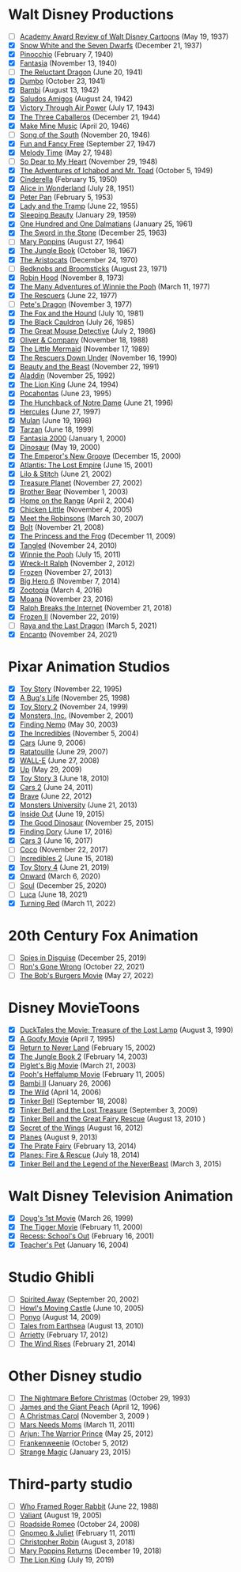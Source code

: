 
# Walt Disney Productions

- [ ] [Academy Award Review of Walt Disney Cartoons](https://en.wikipedia.org/wiki/Academy_Award_Review_of_Walt_Disney_Cartoons)	(May 19, 1937)
- [x] [Snow White and the Seven Dwarfs](https://en.wikipedia.org/wiki/Snow_White_and_the_Seven_Dwarfs_(1937_film))	(December 21, 1937)
- [x] [Pinocchio](https://en.wikipedia.org/wiki/Pinocchio_(1940_film))	(February 7, 1940)
- [x] [Fantasia](https://en.wikipedia.org/wiki/Fantasia_(1940_film))	(November 13, 1940)
- [ ] [The Reluctant Dragon](https://en.wikipedia.org/wiki/The_Reluctant_Dragon_(1941_film))	(June 20, 1941)
- [x] [Dumbo](https://en.wikipedia.org/wiki/Dumbo)	(October 23, 1941)
- [x] [Bambi](https://en.wikipedia.org/wiki/Bambi)	(August 13, 1942)
- [x] [Saludos Amigos](https://en.wikipedia.org/wiki/Saludos_Amigos)	(August 24, 1942)
- [x] [Victory Through Air Power](https://en.wikipedia.org/wiki/Victory_Through_Air_Power_(film))	(July 17, 1943)
- [x] [The Three Caballeros](https://en.wikipedia.org/wiki/The_Three_Caballeros)	(December 21, 1944)
- [x] [Make Mine Music](https://en.wikipedia.org/wiki/Make_Mine_Music)	(April 20, 1946)
- [ ] [Song of the South](https://en.wikipedia.org/wiki/Song_of_the_South)	(November 20, 1946)
- [x] [Fun and Fancy Free](https://en.wikipedia.org/wiki/Fun_and_Fancy_Free)	(September 27, 1947)
- [x] [Melody Time](https://en.wikipedia.org/wiki/Melody_Time)	(May 27, 1948)
- [ ] [So Dear to My Heart](https://en.wikipedia.org/wiki/So_Dear_to_My_Heart)	(November 29, 1948)
- [x] [The Adventures of Ichabod and Mr. Toad](https://en.wikipedia.org/wiki/The_Adventures_of_Ichabod_and_Mr._Toad)	(October 5, 1949)
- [x] [Cinderella](https://en.wikipedia.org/wiki/Cinderella_(1950_film))	(February 15, 1950)
- [x] [Alice in Wonderland](https://en.wikipedia.org/wiki/Alice_in_Wonderland_(1951_film))	(July 28, 1951)
- [x] [Peter Pan](https://en.wikipedia.org/wiki/Peter_Pan_(1953_film))	(February 5, 1953)
- [x] [Lady and the Tramp](https://en.wikipedia.org/wiki/Lady_and_the_Tramp)	(June 22, 1955)
- [x] [Sleeping Beauty](https://en.wikipedia.org/wiki/Sleeping_Beauty_(1959_film))	(January 29, 1959)
- [x] [One Hundred and One Dalmatians](https://en.wikipedia.org/wiki/One_Hundred_and_One_Dalmatians)	(January 25, 1961)
- [x] [The Sword in the Stone](https://en.wikipedia.org/wiki/The_Sword_in_the_Stone_(1963_film))	(December 25, 1963)
- [ ] [Mary Poppins](https://en.wikipedia.org/wiki/Mary_Poppins_(film))	(August 27, 1964)
- [x] [The Jungle Book](https://en.wikipedia.org/wiki/The_Jungle_Book_(1967_film))	(October 18, 1967)
- [x] [The Aristocats](https://en.wikipedia.org/wiki/The_Aristocats)	(December 24, 1970)
- [ ] [Bedknobs and Broomsticks](https://en.wikipedia.org/wiki/Bedknobs_and_Broomsticks)	(August 23, 1971)
- [x] [Robin Hood](https://en.wikipedia.org/wiki/Robin_Hood_(1973_film))	(November 8, 1973)
- [x] [The Many Adventures of Winnie the Pooh](https://en.wikipedia.org/wiki/The_Many_Adventures_of_Winnie_the_Pooh)	(March 11, 1977)
- [x] [The Rescuers](https://en.wikipedia.org/wiki/The_Rescuers)	(June 22, 1977)
- [ ] [Pete's Dragon](https://en.wikipedia.org/wiki/Pete%27s_Dragon_(1977_film))	(November 3, 1977)
- [x] [The Fox and the Hound](https://en.wikipedia.org/wiki/The_Fox_and_the_Hound_(film))	(July 10, 1981)
- [x] [The Black Cauldron](https://en.wikipedia.org/wiki/The_Black_Cauldron_(film))	(July 26, 1985)
- [x] [The Great Mouse Detective](https://en.wikipedia.org/wiki/The_Great_Mouse_Detective)	(July 2, 1986)
- [x] [Oliver & Company](https://en.wikipedia.org/wiki/Oliver_%26_Company)	(November 18, 1988)
- [x] [The Little Mermaid](https://en.wikipedia.org/wiki/The_Little_Mermaid_(1989_film))	(November 17, 1989)
- [x] [The Rescuers Down Under](https://en.wikipedia.org/wiki/The_Rescuers_Down_Under)	(November 16, 1990)
- [x] [Beauty and the Beast](https://en.wikipedia.org/wiki/Beauty_and_the_Beast_(1991_film))	(November 22, 1991)
- [x] [Aladdin](https://en.wikipedia.org/wiki/Aladdin_(1992_Disney_film))	(November 25, 1992)
- [x] [The Lion King](https://en.wikipedia.org/wiki/The_Lion_King)	(June 24, 1994)
- [x] [Pocahontas](https://en.wikipedia.org/wiki/Pocahontas_(1995_film))	(June 23, 1995)
- [x] [The Hunchback of Notre Dame](https://en.wikipedia.org/wiki/The_Hunchback_of_Notre_Dame_(1996_film))	(June 21, 1996)
- [x] [Hercules](https://en.wikipedia.org/wiki/Hercules_(1997_film))	(June 27, 1997)
- [x] [Mulan](https://en.wikipedia.org/wiki/Mulan_(1998_film))	(June 19, 1998)
- [x] [Tarzan](https://en.wikipedia.org/wiki/Tarzan_(1999_film))	(June 18, 1999)
- [x] [Fantasia 2000](https://en.wikipedia.org/wiki/Fantasia_2000)	(January 1, 2000)
- [x] [Dinosaur](https://en.wikipedia.org/wiki/Dinosaur_(film))	(May 19, 2000)
- [x] [The Emperor's New Groove](https://en.wikipedia.org/wiki/The_Emperor%27s_New_Groove)	(December 15, 2000)
- [x] [Atlantis: The Lost Empire](https://en.wikipedia.org/wiki/Atlantis:_The_Lost_Empire)	(June 15, 2001)
- [x] [Lilo & Stitch](https://en.wikipedia.org/wiki/Lilo_%26_Stitch)	(June 21, 2002)
- [x] [Treasure Planet](https://en.wikipedia.org/wiki/Treasure_Planet)	(November 27, 2002)
- [x] [Brother Bear](https://en.wikipedia.org/wiki/Brother_Bear)	(November 1, 2003)
- [x] [Home on the Range](https://en.wikipedia.org/wiki/Home_on_the_Range_(2004_film))	(April 2, 2004)
- [x] [Chicken Little](https://en.wikipedia.org/wiki/Chicken_Little_(2005_film))	(November 4, 2005)
- [x] [Meet the Robinsons](https://en.wikipedia.org/wiki/Meet_the_Robinsons)	(March 30, 2007)
- [x] [Bolt](https://en.wikipedia.org/wiki/Bolt_(2008_film))	(November 21, 2008)
- [x] [The Princess and the Frog](https://en.wikipedia.org/wiki/The_Princess_and_the_Frog)	(December 11, 2009)
- [x] [Tangled](https://en.wikipedia.org/wiki/Tangled)	(November 24, 2010)
- [x] [Winnie the Pooh](https://en.wikipedia.org/wiki/Winnie_the_Pooh_(2011_film))	(July 15, 2011)
- [x] [Wreck-It Ralph](https://en.wikipedia.org/wiki/Wreck-It_Ralph)	(November 2, 2012)
- [x] [Frozen](https://en.wikipedia.org/wiki/Frozen_(2013_film))	(November 27, 2013)
- [x] [Big Hero 6](https://en.wikipedia.org/wiki/Big_Hero_6_(film))	(November 7, 2014)
- [x] [Zootopia](https://en.wikipedia.org/wiki/Zootopia)	(March 4, 2016)
- [x] [Moana](https://en.wikipedia.org/wiki/Moana_(2016_film))	(November 23, 2016)
- [x] [Ralph Breaks the Internet](https://en.wikipedia.org/wiki/Ralph_Breaks_the_Internet)	(November 21, 2018)
- [x] [Frozen II](https://en.wikipedia.org/wiki/Frozen_II)	(November 22, 2019)
- [ ] [Raya and the Last Dragon](https://en.wikipedia.org/wiki/Raya_and_the_Last_Dragon)	(March 5, 2021)
- [x] [Encanto](https://en.wikipedia.org/wiki/Encanto_(film))	(November 24, 2021)

# Pixar Animation Studios

- [x] [Toy Story](https://en.wikipedia.org/wiki/Toy_Story)	(November 22, 1995)
- [x] [A Bug's Life](https://en.wikipedia.org/wiki/A_Bug%27s_Life)	(November 25, 1998)
- [x] [Toy Story 2](https://en.wikipedia.org/wiki/Toy_Story_2)	(November 24, 1999)
- [x] [Monsters, Inc.](https://en.wikipedia.org/wiki/Monsters,_Inc.)	(November 2, 2001)
- [x] [Finding Nemo](https://en.wikipedia.org/wiki/Finding_Nemo)	(May 30, 2003)
- [x] [The Incredibles](https://en.wikipedia.org/wiki/The_Incredibles)	(November 5, 2004)
- [x] [Cars](https://en.wikipedia.org/wiki/Cars_(film))	(June 9, 2006)
- [x] [Ratatouille](https://en.wikipedia.org/wiki/Ratatouille_(film))	(June 29, 2007)
- [x] [WALL-E](https://en.wikipedia.org/wiki/WALL-E)	(June 27, 2008)
- [x] [Up](https://en.wikipedia.org/wiki/Up_(2009_film))	(May 29, 2009)
- [x] [Toy Story 3](https://en.wikipedia.org/wiki/Toy_Story_3)	(June 18, 2010)
- [x] [Cars 2](https://en.wikipedia.org/wiki/Cars_2)	(June 24, 2011)
- [x] [Brave](https://en.wikipedia.org/wiki/Brave_(2012_film))	(June 22, 2012)
- [x] [Monsters University](https://en.wikipedia.org/wiki/Monsters_University)	(June 21, 2013)
- [x] [Inside Out](https://en.wikipedia.org/wiki/Inside_Out_(2015_film))	(June 19, 2015)
- [x] [The Good Dinosaur](https://en.wikipedia.org/wiki/The_Good_Dinosaur)	(November 25, 2015)
- [x] [Finding Dory](https://en.wikipedia.org/wiki/Finding_Dory)	(June 17, 2016)
- [x] [Cars 3](https://en.wikipedia.org/wiki/Cars_3)	(June 16, 2017)
- [ ] [Coco](https://en.wikipedia.org/wiki/Coco_(2017_film))	(November 22, 2017)
- [ ] [Incredibles 2](https://en.wikipedia.org/wiki/Incredibles_2)	(June 15, 2018)
- [x] [Toy Story 4](https://en.wikipedia.org/wiki/Toy_Story_4)	(June 21, 2019)
- [x] [Onward](https://en.wikipedia.org/wiki/Onward_(film))	(March 6, 2020)
- [ ] [Soul](https://en.wikipedia.org/wiki/Soul_(2020_film))	(December 25, 2020)
- [ ] [Luca](https://en.wikipedia.org/wiki/Luca_(2021_film))	(June 18, 2021)
- [x] [Turning Red](https://en.wikipedia.org/wiki/Turning_Red)	(March 11, 2022)

# 20th Century Fox Animation

- [ ] [Spies in Disguise](https://en.wikipedia.org/wiki/Spies_in_Disguise)	(December 25, 2019)
- [ ] [Ron's Gone Wrong](https://en.wikipedia.org/wiki/Ron%27s_Gone_Wrong)	(October 22, 2021)
- [ ] [The Bob's Burgers Movie](https://en.wikipedia.org/wiki/The_Bob%27s_Burgers_Movie)	(May 27, 2022)

# Disney MovieToons

- [x] [DuckTales the Movie: Treasure of the Lost Lamp](https://en.wikipedia.org/wiki/DuckTales_the_Movie:_Treasure_of_the_Lost_Lamp)	(August 3, 1990)
- [x] [A Goofy Movie](https://en.wikipedia.org/wiki/A_Goofy_Movie)	(April 7, 1995)
- [x] [Return to Never Land](https://en.wikipedia.org/wiki/Return_to_Never_Land)	(February 15, 2002)
- [x] [The Jungle Book 2](https://en.wikipedia.org/wiki/The_Jungle_Book_2)	(February 14, 2003)
- [x] [Piglet's Big Movie](https://en.wikipedia.org/wiki/Piglet%27s_Big_Movie)	(March 21, 2003)
- [x] [Pooh's Heffalump Movie](https://en.wikipedia.org/wiki/Pooh%27s_Heffalump_Movie)	(February 11, 2005)
- [x] [Bambi II](https://en.wikipedia.org/wiki/Bambi_II)	(January 26, 2006)
- [x] [The Wild](https://en.wikipedia.org/wiki/The_Wild)	(April 14, 2006)
- [x] [Tinker Bell](https://en.wikipedia.org/wiki/Tinker_Bell_(film))	(September 18, 2008)
- [x] [Tinker Bell and the Lost Treasure](https://en.wikipedia.org/wiki/Tinker_Bell_and_the_Lost_Treasure)	(September 3, 2009)
- [x] [Tinker Bell and the Great Fairy Rescue](https://en.wikipedia.org/wiki/Tinker_Bell_and_the_Great_Fairy_Rescue)	(August 13, 2010 )
- [x] [Secret of the Wings](https://en.wikipedia.org/wiki/Secret_of_the_Wings)	(August 16, 2012)
- [x] [Planes](https://en.wikipedia.org/wiki/Planes_(film))	(August 9, 2013)
- [x] [The Pirate Fairy](https://en.wikipedia.org/wiki/The_Pirate_Fairy)	(February 13, 2014)
- [x] [Planes: Fire & Rescue](https://en.wikipedia.org/wiki/Planes:_Fire_%26_Rescue)	(July 18, 2014)
- [x] [Tinker Bell and the Legend of the NeverBeast](https://en.wikipedia.org/wiki/Tinker_Bell_and_the_Legend_of_the_NeverBeast)	(March 3, 2015)

# Walt Disney Television Animation

- [x] [Doug's 1st Movie](https://en.wikipedia.org/wiki/Doug%27s_1st_Movie)	(March 26, 1999)
- [x] [The Tigger Movie](https://en.wikipedia.org/wiki/The_Tigger_Movie)	(February 11, 2000)
- [x] [Recess: School's Out](https://en.wikipedia.org/wiki/Recess:_School%27s_Out)	(February 16, 2001)
- [x] [Teacher's Pet](https://en.wikipedia.org/wiki/Teacher%27s_Pet_(2004_film))	(January 16, 2004)

# Studio Ghibli

- [ ] [Spirited Away](https://en.wikipedia.org/wiki/Spirited_Away)	(September 20, 2002)
- [ ] [Howl's Moving Castle](https://en.wikipedia.org/wiki/Howl%27s_Moving_Castle_(film))	(June 10, 2005)
- [ ] [Ponyo](https://en.wikipedia.org/wiki/Ponyo)	(August 14, 2009)
- [ ] [Tales from Earthsea](https://en.wikipedia.org/wiki/Tales_from_Earthsea_(film))	(August 13, 2010)
- [ ] [Arrietty](https://en.wikipedia.org/wiki/Arrietty)	(February 17, 2012)
- [ ] [The Wind Rises](https://en.wikipedia.org/wiki/The_Wind_Rises)	(February 21, 2014)

# Other Disney studio

- [ ] [The Nightmare Before Christmas](https://en.wikipedia.org/wiki/The_Nightmare_Before_Christmas)	(October 29, 1993)
- [ ] [James and the Giant Peach](https://en.wikipedia.org/wiki/James_and_the_Giant_Peach_(film))	(April 12, 1996)
- [ ] [A Christmas Carol](https://en.wikipedia.org/wiki/A_Christmas_Carol_(2009_film))	(November 3, 2009 )
- [ ] [Mars Needs Moms](https://en.wikipedia.org/wiki/Mars_Needs_Moms)	(March 11, 2011)
- [ ] [Arjun: The Warrior Prince](https://en.wikipedia.org/wiki/Arjun:_The_Warrior_Prince)	(May 25, 2012)
- [ ] [Frankenweenie](https://en.wikipedia.org/wiki/Frankenweenie_(2012_film))	(October 5, 2012)
- [ ] [Strange Magic](https://en.wikipedia.org/wiki/Strange_Magic_(film))	(January 23, 2015)

# Third-party studio

- [ ] [Who Framed Roger Rabbit](https://en.wikipedia.org/wiki/Who_Framed_Roger_Rabbit)	(June 22, 1988)
- [ ] [Valiant](https://en.wikipedia.org/wiki/Valiant_(film))	(August 19, 2005)
- [ ] [Roadside Romeo](https://en.wikipedia.org/wiki/Roadside_Romeo)	(October 24, 2008)
- [ ] [Gnomeo & Juliet](https://en.wikipedia.org/wiki/Gnomeo_%26_Juliet)	(February 11, 2011)
- [ ] [Christopher Robin](https://en.wikipedia.org/wiki/Christopher_Robin_(film))	(August 3, 2018)
- [ ] [Mary Poppins Returns](https://en.wikipedia.org/wiki/Mary_Poppins_Returns)	(December 19, 2018)
- [ ] [The Lion King](https://en.wikipedia.org/wiki/The_Lion_King_(2019_film))	(July 19, 2019)
